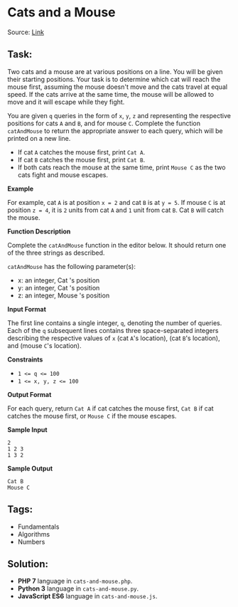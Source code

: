 # Cats and a Mouse

Source: [Link](https://www.hackerrank.com/challenges/cats-and-a-mouse/problem)

## Task:

Two cats and a mouse are at various positions on a line. You will be given their starting positions. Your task is to
determine which cat will reach the mouse first, assuming the mouse doesn't move and the cats travel at equal speed. If
the cats arrive at the same time, the mouse will be allowed to move and it will escape while they fight.

You are given `q` queries in the form of `x`, `y`, `z` and representing the respective positions for cats `A` and `B`,
and for mouse `C`. Complete the function `catAndMouse` to return the appropriate answer to each query, which will be 
printed on a new line.

* If cat `A` catches the mouse first, print `Cat A`.
* If cat `B` catches the mouse first, print `Cat B`.
* If both cats reach the mouse at the same time, print `Mouse C` as the two cats fight and mouse escapes. 

**Example**

For example, cat `A` is at position `x = 2` and cat `B` is at `y = 5`. If mouse `C` is at position `z = 4`, it is `2`
units from cat `A` and `1` unit from cat `B`. Cat `B` will catch the mouse. 

**Function Description**

Complete the `catAndMouse` function in the editor below. It should return one of the three strings as described.

`catAndMouse` has the following parameter(s):

* x: an integer, Cat 's position
* y: an integer, Cat 's position
* z: an integer, Mouse 's position

**Input Format**

The first line contains a single integer, `q`, denoting the number of queries.
Each of the `q` subsequent lines contains three space-separated integers describing the respective values of `x` 
(cat `A`'s location), (cat `B`'s location), and (mouse `C`'s location).

**Constraints**

* `1 <= q <= 100`
* `1 <= x, y, z <= 100`

**Output Format**

For each query, return `Cat A` if cat catches the mouse first, `Cat B` if cat catches the mouse first, or `Mouse C` 
if the mouse escapes.

**Sample Input**

```
2
1 2 3
1 3 2
```

**Sample Output**
```
Cat B
Mouse C
```

## Tags:

* Fundamentals
* Algorithms
* Numbers

## Solution:

* **PHP 7** language in `cats-and-mouse.php`.
* **Python 3** language in `cats-and-mouse.py`.
* **JavaScript ES6** language in `cats-and-mouse.js`.